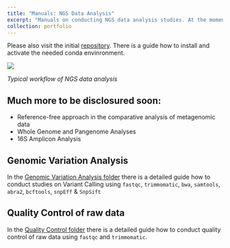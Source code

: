 ```yaml
---
title: "Manuals: NGS Data Analysis"
excerpt: "Manuals on conducting NGS data analysis studies. At the moment there are detailed manuals on Quality Control and Variant Calling. Much more to be disclosured soon!<br/><img src='/images/NGS analysis workflow.svg' width='500px'>"
collection: portfolio
---
```


Please also visit the initial [repository](https://github.com/iliapopov17/NGS-Data-Analysis-Manual). There is a guide how to install and activate the needed conda envinronment.

<img src='/images/NGS analysis workflow.svg'>

_Typical workflow of NGS data analysis_

## Much more to be disclosured soon:
- Reference-free approach in the comparative analysis of metagenomic data
- Whole Genome and Pangenome Analyses
- 16S Amplicon Analysis

## Genomic Variation Analysis

In the [Genomic Variation Analysis folder](https://github.com/iliapopov17/NGS-Data-Analysis-Manual/tree/main/2%20-%20Genomic%20Variation%20Analysis) there is a detailed guide how to conduct studies on Variant Calling using `fastqc`, `trimmomatic`, `bwa`, `samtools`, `abra2`, `bcftools`, `snpEff` & `SnpSift`

## Quality Control of raw data

In the [Quality Control folder](https://github.com/iliapopov17/NGS-Data-Analysis-Manual/tree/main/1%20-%20Quality%20Control) there is a detailed guide how to conduct quality control of raw data using `fastqc` and `trimmomatic`.
